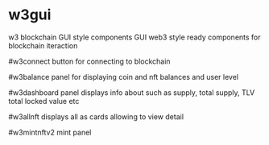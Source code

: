 # w3gui
w3 blockchain GUI style components
GUI web3 style ready components for blockchain iteraction

#w3connect
button for connecting to blockchain

#w3balance
panel for displaying coin and <specific ERC721 contract collection>nft balances and user level

#w3dashboard
panel displays info about <specific ERC721 contract collection>
such as supply, total supply, TLV total locked value etc

#w3allnft
displays all <specific ERC721 contract collection> as cards allowing to view detail

#w3mintnftv2
mint <specific ERC721 contract collection> panel

